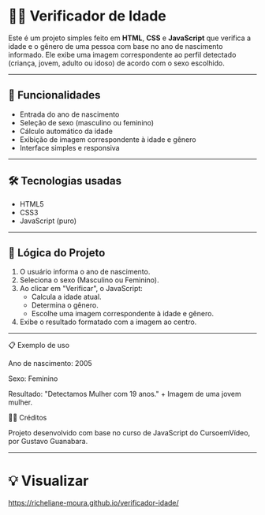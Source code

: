 # 🧑‍🦳 Verificador de Idade

Este é um projeto simples feito em **HTML**, **CSS** e **JavaScript** que verifica a idade e o gênero de uma pessoa com base no ano de nascimento informado. Ele exibe uma imagem correspondente ao perfil detectado (criança, jovem, adulto ou idoso) de acordo com o sexo escolhido.

---

## 🚀 Funcionalidades

- Entrada do ano de nascimento
- Seleção de sexo (masculino ou feminino)
- Cálculo automático da idade
- Exibição de imagem correspondente à idade e gênero
- Interface simples e responsiva

---

## 🛠️ Tecnologias usadas

- HTML5
- CSS3
- JavaScript (puro)

---

## 🧠 Lógica do Projeto

1. O usuário informa o ano de nascimento.
2. Seleciona o sexo (Masculino ou Feminino).
3. Ao clicar em "Verificar", o JavaScript:
   - Calcula a idade atual.
   - Determina o gênero.
   - Escolhe uma imagem correspondente à idade e gênero.
4. Exibe o resultado formatado com a imagem ao centro.

---
📋 Exemplo de uso

Ano de nascimento: 2005

Sexo: Feminino

Resultado: "Detectamos Mulher com 19 anos." + Imagem de uma jovem mulher.

👨‍🏫 Créditos

Projeto desenvolvido com base no curso de JavaScript do CursoemVídeo, por Gustavo Guanabara.


---
# 💡 Visualizar

 https://richeliane-moura.github.io/verificador-idade/

